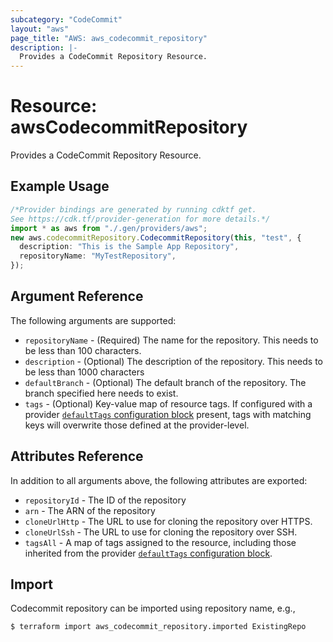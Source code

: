 ```yaml
---
subcategory: "CodeCommit"
layout: "aws"
page_title: "AWS: aws_codecommit_repository"
description: |-
  Provides a CodeCommit Repository Resource.
---
```


# Resource: awsCodecommitRepository

Provides a CodeCommit Repository Resource.

## Example Usage

```typescript
/*Provider bindings are generated by running cdktf get.
See https://cdk.tf/provider-generation for more details.*/
import * as aws from "./.gen/providers/aws";
new aws.codecommitRepository.CodecommitRepository(this, "test", {
  description: "This is the Sample App Repository",
  repositoryName: "MyTestRepository",
});

```

## Argument Reference

The following arguments are supported:

* `repositoryName` - (Required) The name for the repository. This needs to be less than 100 characters.
* `description` - (Optional) The description of the repository. This needs to be less than 1000 characters
* `defaultBranch` - (Optional) The default branch of the repository. The branch specified here needs to exist.
* `tags` - (Optional) Key-value map of resource tags. If configured with a provider [`defaultTags` configuration block](https://registry.terraform.io/providers/hashicorp/aws/latest/docs#default_tags-configuration-block) present, tags with matching keys will overwrite those defined at the provider-level.

## Attributes Reference

In addition to all arguments above, the following attributes are exported:

* `repositoryId` - The ID of the repository
* `arn` - The ARN of the repository
* `cloneUrlHttp` - The URL to use for cloning the repository over HTTPS.
* `cloneUrlSsh` - The URL to use for cloning the repository over SSH.
* `tagsAll` - A map of tags assigned to the resource, including those inherited from the provider [`defaultTags` configuration block](https://registry.terraform.io/providers/hashicorp/aws/latest/docs#default_tags-configuration-block).

## Import

Codecommit repository can be imported using repository name, e.g.,

```console
$ terraform import aws_codecommit_repository.imported ExistingRepo
```
